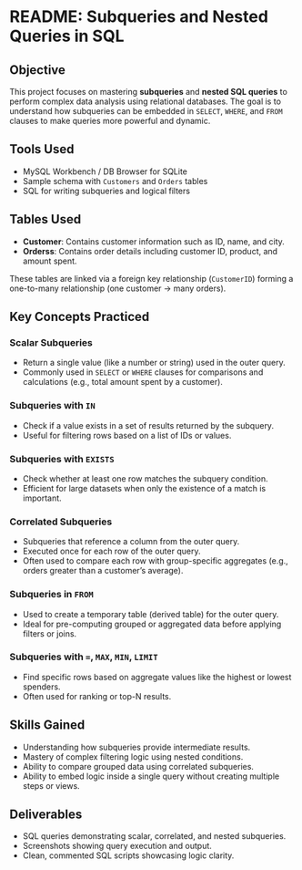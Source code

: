 #  README: Subqueries and Nested Queries in SQL

## Objective

This project focuses on mastering **subqueries** and **nested SQL queries** to perform complex data analysis using relational databases. The goal is to understand how subqueries can be embedded in `SELECT`, `WHERE`, and `FROM` clauses to make queries more powerful and dynamic.

##  Tools Used

- MySQL Workbench / DB Browser for SQLite
- Sample schema with `Customers` and `Orders` tables
- SQL for writing subqueries and logical filters

##  Tables Used

- **Customer**: Contains customer information such as ID, name, and city.
- **Orderss**: Contains order details including customer ID, product, and amount spent.

These tables are linked via a foreign key relationship (`CustomerID`) forming a one-to-many relationship (one customer → many orders).

##  Key Concepts Practiced

###  Scalar Subqueries
- Return a single value (like a number or string) used in the outer query.
- Commonly used in `SELECT` or `WHERE` clauses for comparisons and calculations (e.g., total amount spent by a customer).

### Subqueries with `IN`
- Check if a value exists in a set of results returned by the subquery.
- Useful for filtering rows based on a list of IDs or values.

###  Subqueries with `EXISTS`
- Check whether at least one row matches the subquery condition.
- Efficient for large datasets when only the existence of a match is important.

###  Correlated Subqueries
- Subqueries that reference a column from the outer query.
- Executed once for each row of the outer query.
- Often used to compare each row with group-specific aggregates (e.g., orders greater than a customer’s average).

###  Subqueries in `FROM`
- Used to create a temporary table (derived table) for the outer query.
- Ideal for pre-computing grouped or aggregated data before applying filters or joins.

###  Subqueries with `=`, `MAX`, `MIN`, `LIMIT`
- Find specific rows based on aggregate values like the highest or lowest spenders.
- Often used for ranking or top-N results.

##  Skills Gained

- Understanding how subqueries provide intermediate results.
- Mastery of complex filtering logic using nested conditions.
- Ability to compare grouped data using correlated subqueries.
- Ability to embed logic inside a single query without creating multiple steps or views.

##  Deliverables

- SQL queries demonstrating scalar, correlated, and nested subqueries.
- Screenshots showing query execution and output.
- Clean, commented SQL scripts showcasing logic clarity.

